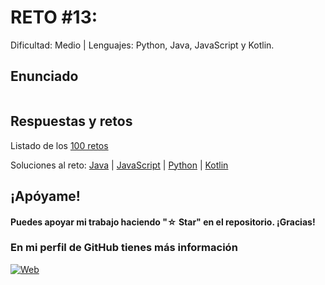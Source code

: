 # RETO #13: 
Dificultad: Medio | Lenguajes: Python, Java, JavaScript y Kotlin.

## Enunciado

```

```

## Respuestas y retos
Listado de los [100 retos](/README.md)

Soluciones al reto: 
[Java](/RETOS/Reto11/Reto11.java) | 
[JavaScript](/RETOS/Reto11/Reto11.js) | 
[Python](/RETOS/Reto11/Reto11.py) |
[Kotlin](/RETOS/Reto11/Reto11.kt)



## ¡Apóyame! 
#### Puedes apoyar mi trabajo haciendo "☆ Star" en el repositorio. ¡Gracias!

### En mi perfil de GitHub tienes más información

[![Web](https://img.shields.io/badge/GitHub-breativo-14a1f0?style=for-the-badge&logo=github&logoColor=white&labelColor=101010)](https://github.com/breativo)